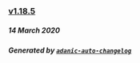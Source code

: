### 

### [v1.18.5](https://github.com/mohammadranjbar/auto-changelog/compare/v1.18.4...v1.18.5)
##### 14 March 2020

##### *Generated by [`adanic-auto-changelog`](https://github.com/mohammadranjbar/auto-changelog)*